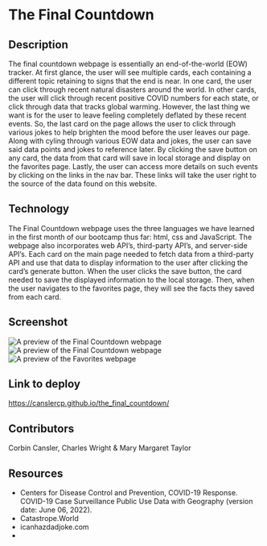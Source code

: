 # The Final Countdown

## Description

The final countdown webpage is essentially an end-of-the-world (EOW) tracker. At first glance, the user will see multiple cards, each containing a different topic retaining to signs that the end is near. In one card, the user can click through recent natural disasters around the world. In other cards, the user will click through recent positive COVID numbers for each state, or click through data that tracks global warming. However, the last thing we want is for the user to leave feeling completely deflated by these recent events. So, the last card on the page allows the user to click through various jokes to help brighten the mood before the user leaves our page.
Along with cyling through various EOW data and jokes, the user can save said data points and jokes to reference later. By clicking the save button on any card, the data from that card will save in local storage and display on the favorites page.
Lastly, the user can access more details on such events by clicking on the links in the nav bar. These links will take the user right to the source of the data found on this website.

## Technology

The Final Countdown webpage uses the three languages we have learned in the first month of our bootcamp thus far: html, css and JavaScript. The webpage also incorporates web API’s, third-party API’s, and server-side API’s. Each card on the main page needed to fetch data from a third-party API and use that data to display information to the user after clicking the card’s generate button. When the user clicks the save button, the card needed to save the displayed information to the local storage. Then, when the user navigates to the favorites page, they will see the facts they saved from each card.

## Screenshot

![A preview of the Final Countdown webpage](./assets/images/main-page.png)
![A preview of the Final Countdown webpage](./assets/images/main-page-2.png)
![A preview of the Favorites webpage](./assets/images/favorites-page.png)

## Link to deploy

https://canslercp.github.io/the_final_countdown/

## Contributors

Corbin Cansler, Charles Wright & Mary Margaret Taylor

## Resources

* Centers for Disease Control and Prevention, COVID-19 Response. COVID-19 Case Surveillance Public Use Data with Geography (version date: June 06, 2022).
* Catastrope.World
* icanhazdadjoke.com
* 

